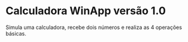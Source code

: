# Calculadora WinApp versão 1.0

Simula uma calculadora, recebe dois números e realiza  as 4 operações básicas.

